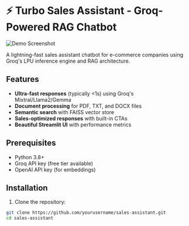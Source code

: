 # ⚡ Turbo Sales Assistant - Groq-Powered RAG Chatbot

![Demo Screenshot](https://img.icons8.com/color/480/black-friday.png)

A lightning-fast sales assistant chatbot for e-commerce companies using Groq's LPU inference engine and RAG architecture.

## Features

- **Ultra-fast responses** (typically <1s) using Groq's Mixtral/Llama2/Gemma
- **Document processing** for PDF, TXT, and DOCX files
- **Semantic search** with FAISS vector store
- **Sales-optimized responses** with built-in CTAs
- **Beautiful Streamlit UI** with performance metrics

## Prerequisites

- Python 3.8+
- Groq API key (free tier available)
- OpenAI API key (for embeddings)

## Installation

1. Clone the repository:
```bash
git clone https://github.com/yourusername/sales-assistant.git
cd sales-assistant